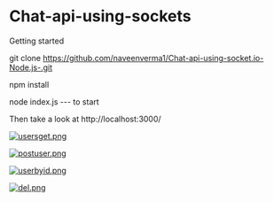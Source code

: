 # Chat-api-using-sockets

Getting started

git clone https://github.com/naveenverma1/Chat-api-using-socket.io-Node.js-.git

npm install


node index.js --- to start

Then take a look at http://localhost:3000/


[![usersget.png](https://i.postimg.cc/TYZ88sNg/usersget.png)](https://postimg.cc/ykXpcLH8)


[![postuser.png](https://i.postimg.cc/pVkvhkGn/postuser.png)](https://postimg.cc/yWJt2hzV)

[![userbyid.png](https://i.postimg.cc/v82jwK2X/userbyid.png)](https://postimg.cc/XXFxwsby)

[![del.png](https://i.postimg.cc/gk6MF2Zk/del.png)](https://postimg.cc/RN41w9dj)
